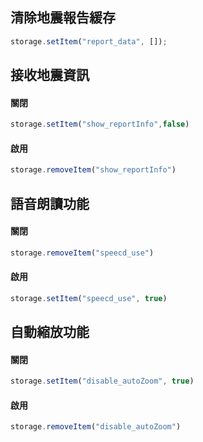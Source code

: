 ## 清除地震報告緩存
```js
storage.setItem("report_data", []);
```

## 接收地震資訊
#### 關閉
```js
storage.setItem("show_reportInfo",false)
```
#### 啟用
```js
storage.removeItem("show_reportInfo")
```

## 語音朗讀功能
#### 關閉
```js
storage.removeItem("speecd_use")
```
#### 啟用
```js
storage.setItem("speecd_use", true)
```

## 自動縮放功能
#### 關閉
```js
storage.setItem("disable_autoZoom", true)
```
#### 啟用
```js
storage.removeItem("disable_autoZoom")
```
